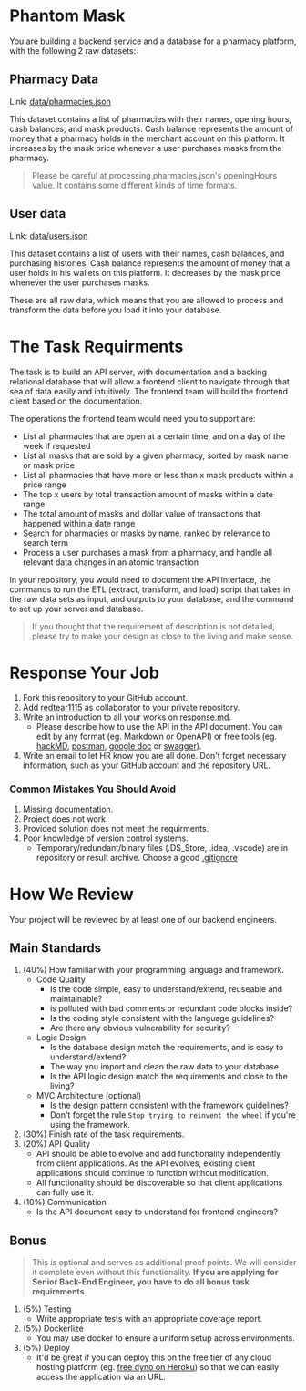 # Phantom Mask
You are building a backend service and a database for a pharmacy platform, with the following 2 raw datasets:

## Pharmacy Data
Link: [data/pharmacies.json](data/pharmacies.json)

This dataset contains a list of pharmacies with their names, opening hours, cash balances, and mask products. Cash balance represents the amount of money that a pharmacy holds in the merchant account on this platform. It increases by the mask price whenever a user purchases masks from the pharmacy.

> Please be careful at processing pharmacies.json's openingHours value. It contains some different kinds of time formats.

## User data
Link: [data/users.json](data/users.json)

This dataset contains a list of users with their names, cash balances, and purchasing histories. Cash balance represents the amount of money that a user holds in his wallets on this platform. It decreases by the mask price whenever the user purchases masks.

These are all raw data, which means that you are allowed to process and transform the data before you load it into your database.

# The Task Requirments
The task is to build an API server, with documentation and a backing relational database that will allow a frontend client to navigate through that sea of data easily and intuitively. The frontend team will build the frontend client based on the documentation.

The operations the frontend team would need you to support are:

* List all pharmacies that are open at a certain time, and on a day of the week if requested
* List all masks that are sold by a given pharmacy, sorted by mask name or mask price
* List all pharmacies that have more or less than x mask products within a price range
* The top x users by total transaction amount of masks within a date range
* The total amount of masks and dollar value of transactions that happened within a date range
* Search for pharmacies or masks by name, ranked by relevance to search term
* Process a user purchases a mask from a pharmacy, and handle all relevant data changes in an atomic transaction

In your repository, you would need to document the API interface, the commands to run the ETL (extract, transform, and load) script that takes in the raw data sets as input, and outputs to your database, and the command to set up your server and database.

> If you thought that the requirement of description is not detailed, please try to make your design as close to the living and make sense. 

# Response Your Job
1. Fork this repository to your GitHub account.
2. Add [redtear1115](https://github.com/redtear1115) as collaborator to your private repository.
3. Write an introduction to all your works on [response.md](response.md).
    * Please describe how to use the API in the API document. You can edit by any format (eg. Markdown or OpenAPI) or free tools (eg. [hackMD](https://hackmd.io/), [postman](https://www.postman.com/), [google doc](https://docs.google.com/document/u/0/) or [swagger](https://swagger.io/specification/)).
4. Write an email to let HR know you are all done. Don't forget necessary information, such as your GitHub account and the repository URL.

### Common Mistakes You Should Avoid

1. Missing documentation.
2. Project does not work.
3. Provided solution does not meet the requirments.
4. Poor knowledge of version control systems.
    - Temporary/redundant/binary files (.DS_Store, .idea, .vscode) are in repository or result archive. Choose a good [.gitignore](https://gist.github.com/octocat/9257657)

# How We Review

Your project will be reviewed by at least one of our backend engineers.
## Main Standards
1. (40%) How familiar with your programming language and framework.
    - Code Quality
        - Is the code simple, easy to understand/extend, reuseable and maintainable?
        - is polluted with bad comments or redundant code blocks inside?
        - Is the coding style consistent with the language guidelines?
        - Are there any obvious vulnerability for security?
    - Logic Design
        - Is the database design match the requirements, and is easy to understand/extend?
        - The way you import and clean the raw data to your database.
        - Is the API logic design match the requirements and close to the living?
    - MVC Architecture (optional)
        - Is the design pattern consistent with the framework guidelines?
        - Don't forget the rule `Stop trying to reinvent the wheel` if you're using the framework.
2. (30%) Finish rate of the task requirements.
3. (20%) API Quality
    - API should be able to evolve and add functionality independently from client applications. As the API evolves, existing client applications should continue to function without modification.
    - All functionality should be discoverable so that client applications can fully use it.
4. (10%) Communication
    - Is the API document easy to understand for frontend engineers?
## Bonus
> This is optional and serves as additional proof points. We will consider it complete even without this functionality. **If you are applying for Senior Back-End Engineer, you have to do all bonus task requirements.**

1. (5%) Testing
    - Write appropriate tests with an appropriate coverage report.
2. (5%) Dockerlize
    - You may use docker to ensure a uniform setup across environments.
3. (5%) Deploy
    - It'd be great if you can deploy this on the free tier of any cloud hosting platform (eg. [free dyno on Heroku](https://devcenter.heroku.com/categories/dynos)) so that we can easily access the application via an URL.
